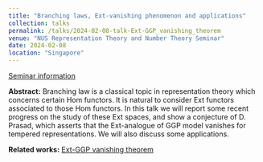 ```yaml
---
title: "Branching laws, Ext-vanishing phenomenon and applications"
collection: talks
permalink: /talks/2024-02-08-talk-Ext-GGP_vanishing_theorem
venue: "NUS Representation Theory and Number Theory Seminar"
date: 2024-02-08
location: "Singapore"
---
```


[Seminar information](https://www.math.nus.edu.sg/category/events/colloquia-seminars/representation-theory-and-number-theory/)

**Abstract:** Branching law is a classical topic in representation theory which concerns certain Hom functors. It is natural to consider Ext functors associated to those Hom functors. In this talk we will report some recent progress on the study of these Ext spaces, and show a conjecture of D. Prasad, which asserts that the Ext-analogue of GGP model vanishes for tempered representations. We will also discuss some applications.

**Related works:** [Ext-GGP vanishing theorem](https://sato-sugar.github.io/rchenmat94/publication/2023-03-22-ExtGGPvanish)